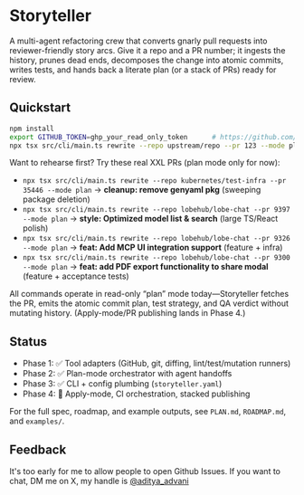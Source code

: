 # Storyteller

A multi-agent refactoring crew that converts gnarly pull requests into reviewer-friendly story arcs. Give it a repo and a PR number; it ingests the history, prunes dead ends, decomposes the change into atomic commits, writes tests, and hands back a literate plan (or a stack of PRs) ready for review.

## Quickstart

```bash
npm install
export GITHUB_TOKEN=ghp_your_read_only_token      # https://github.com/settings/tokens
npx tsx src/cli/main.ts rewrite --repo upstream/repo --pr 123 --mode plan
```

Want to rehearse first? Try these real XXL PRs (plan mode only for now):

- `npx tsx src/cli/main.ts rewrite --repo kubernetes/test-infra --pr 35446 --mode plan` → **cleanup: remove genyaml pkg** (sweeping package deletion)
- `npx tsx src/cli/main.ts rewrite --repo lobehub/lobe-chat --pr 9397 --mode plan` → **style: Optimized model list & search** (large TS/React polish)
- `npx tsx src/cli/main.ts rewrite --repo lobehub/lobe-chat --pr 9326 --mode plan` → **feat: Add MCP UI integration support** (feature + infra)
- `npx tsx src/cli/main.ts rewrite --repo lobehub/lobe-chat --pr 9300 --mode plan` → **feat: add PDF export functionality to share modal** (feature + acceptance tests)

All commands operate in read-only “plan” mode today—Storyteller fetches the PR, emits the atomic commit plan, test strategy, and QA verdict without mutating history. (Apply-mode/PR publishing lands in Phase 4.)

## Status

- Phase 1: ✅ Tool adapters (GitHub, git, diffing, lint/test/mutation runners)
- Phase 2: ✅ Plan-mode orchestrator with agent handoffs
- Phase 3: ✅ CLI + config plumbing (`storyteller.yaml`)
- Phase 4: 🚧 Apply-mode, CI orchestration, stacked publishing

For the full spec, roadmap, and example outputs, see `PLAN.md`, `ROADMAP.md`, and `examples/`.

## Feedback

It's too early for me to allow people to open Github Issues. If you want to chat, DM me on X, my handle is [@aditya_advani](https://x.com/aditya_advani)
